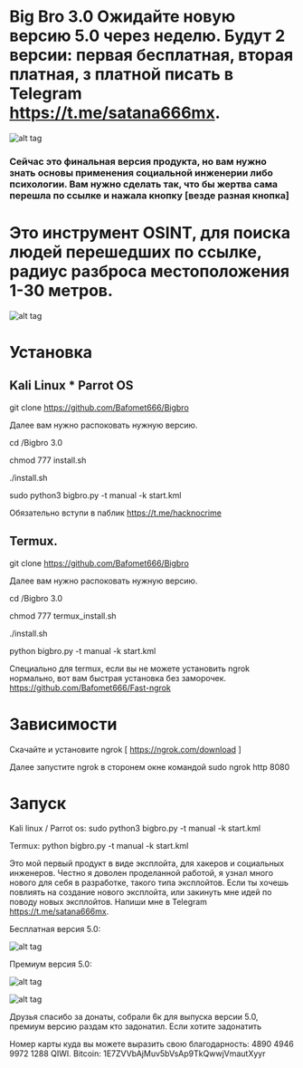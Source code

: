 # Big Bro 3.0                      Ожидайте новую версию 5.0 через неделю. Будут 2 версии: первая бесплатная, вторая платная, з платной писать в Telegram https://t.me/satana666mx.

![alt tag](https://github.com/Bafomet666/Bigbro/blob/main/photo_2020-10-16_14-36-16.jpg)​

  ### Сейчас это финальная версия продукта, но вам нужно знать основы применения социальной инженерии либо психологии. Вам нужно сделать так, что бы жертва сама перешла по ссылке и нажала кнопку [везде разная кнопка]


# Это инструмент OSINT, для поиска людей перешедших по ссылке, радиус разброса местоположения 1-30 метров.

![alt tag](https://github.com/Bafomet666/Bigbro/blob/main/66.png)​

# Установка

## Kali Linux * Parrot OS

git clone https://github.com/Bafomet666/Bigbro

  Далее вам нужно распоковать нужную версию.

  cd /Bigbro 3.0

  chmod 777 install.sh

  ./install.sh

  sudo python3 bigbro.py -t manual -k start.kml


Обязательно вступи в паблик https://t.me/hacknocrime

## Termux.

git clone https://github.com/Bafomet666/Bigbro

  Далее вам нужно распоковать нужную версию.

  cd /Bigbro 3.0

  chmod 777 termux_install.sh

 ./install.sh

python bigbro.py -t manual -k start.kml

Специально для termux, если вы не можете установить ngrok нормально, вот вам быстрая установка без заморочек. https://github.com/Bafomet666/Fast-ngrok

# Зависимости

Скачайте и установите ngrok [ https://ngrok.com/download ]

  Далее запустите ngrok в сторонем окне командой sudo ngrok http 8080


# Запуск

  Kali linux / Parrot os: sudo python3 bigbro.py -t manual -k start.kml

  Termux: python bigbro.py -t manual -k start.kml

Это мой первый продукт в виде эксплойта, для хакеров и социальных инженеров. Честно я доволен проделанной работой, я узнал много нового для себя в разработке, такого типа эксплойтов. Если ты хочешь повлиять на создание нового эксплойта, или закинуть мне идей по поводу новых эксплойтов. Напиши мне в Telegram https://t.me/satana666mx.


Бесплатная версия 5.0:

![alt tag](https://github.com/Bafomet666/Bigbro/blob/main/free.png)​


Премиум версия 5.0:

![alt tag](https://github.com/Bafomet666/Bigbro/blob/main/Prem%202.png)​

![alt tag](https://github.com/Bafomet666/Bigbro/blob/main/Premium.png)​

Друзья спасибо за донаты, собрали 6к для выпуска версии 5.0, премиум версию раздам кто задонатил. Если хотите задонатить

Номер карты куда вы можете выразить свою благодарность: 4890 4946 9972 1288 QIWI.
Bitcoin: 1E7ZVVbAjMuv5bVsAp9TkQwwjVmautXyyr
